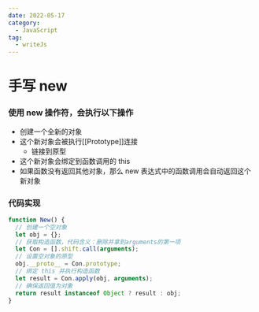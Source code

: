 ```yaml
---
date: 2022-05-17
category:
  - JavaScript
tag:
  - writeJs
---
```


# 手写 new

### 使用 new 操作符，会执行以下操作

- 创建一个全新的对象
- 这个新对象会被执行[[Prototype]]连接
  - 链接到原型
- 这个新对象会绑定到函数调用的 this
- 如果函数没有返回其他对象，那么 new 表达式中的函数调用会自动返回这个新对象

### 代码实现

```javascript
function New() {
  // 创建一个空对象
  let obj = {};
  // 获取构造函数，代码含义：删除并拿到arguments的第一项
  let Con = [].shift.call(arguments);
  // 设置空对象的原型
  obj.__proto__ = Con.prototype;
  // 绑定 this 并执行构造函数
  let result = Con.apply(obj, arguments);
  // 确保返回值为对象
  return result instanceof Object ? result : obj;
}
```
